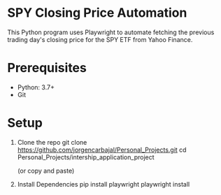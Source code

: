 # SPY Closing Price Automation

This Python program uses Playwright to automate fetching the previous trading day's closing price for the SPY ETF from Yahoo Finance.

# Prerequisites
- Python: 3.7+
- Git

# Setup
1. Clone the repo
   git clone https://github.com/jorgencarbajal/Personal_Projects.git
   cd Personal_Projects/intership_application_project

   (or copy and paste)

3. Install Dependencies
   pip install playwright
   playwright install
